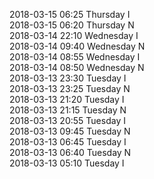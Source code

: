 2018-03-15 06:25 Thursday  I  
2018-03-15 06:20 Thursday  N  
2018-03-14 22:10 Wednesday  I  
2018-03-14 09:40 Wednesday  N  
2018-03-14 08:55 Wednesday  I  
2018-03-14 08:50 Wednesday  N  
2018-03-13 23:30 Tuesday  I  
2018-03-13 23:25 Tuesday  N  
2018-03-13 21:20 Tuesday  I  
2018-03-13 21:15 Tuesday  N  
2018-03-13 20:55 Tuesday  I  
2018-03-13 09:45 Tuesday  N  
2018-03-13 06:45 Tuesday  I  
2018-03-13 06:40 Tuesday  N  
2018-03-13 05:10 Tuesday  I  
